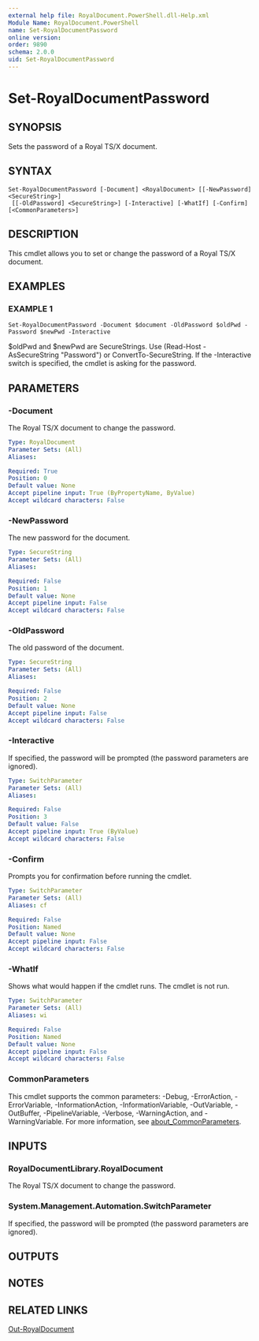 ```yaml
---
external help file: RoyalDocument.PowerShell.dll-Help.xml
Module Name: RoyalDocument.PowerShell
name: Set-RoyalDocumentPassword
online version:
order: 9890
schema: 2.0.0
uid: Set-RoyalDocumentPassword
---
```


# Set-RoyalDocumentPassword

## SYNOPSIS
Sets the password of a Royal TS/X document.

## SYNTAX

```
Set-RoyalDocumentPassword [-Document] <RoyalDocument> [[-NewPassword] <SecureString>]
 [[-OldPassword] <SecureString>] [-Interactive] [-WhatIf] [-Confirm] [<CommonParameters>]
```

## DESCRIPTION
This cmdlet allows you to set or change the password of a Royal TS/X document.

## EXAMPLES

### EXAMPLE 1
```
Set-RoyalDocumentPassword -Document $document -OldPassword $oldPwd -Password $newPwd -Interactive
```

$oldPwd and $newPwd are SecureStrings.
Use (Read-Host -AsSecureString "Password") or ConvertTo-SecureString.
If the -Interactive switch is specified, the cmdlet is asking for the password.

## PARAMETERS

### -Document
The Royal TS/X document to change the password.

```yaml
Type: RoyalDocument
Parameter Sets: (All)
Aliases:

Required: True
Position: 0
Default value: None
Accept pipeline input: True (ByPropertyName, ByValue)
Accept wildcard characters: False
```

### -NewPassword
The new password for the document.

```yaml
Type: SecureString
Parameter Sets: (All)
Aliases:

Required: False
Position: 1
Default value: None
Accept pipeline input: False
Accept wildcard characters: False
```

### -OldPassword
The old password of the document.

```yaml
Type: SecureString
Parameter Sets: (All)
Aliases:

Required: False
Position: 2
Default value: None
Accept pipeline input: False
Accept wildcard characters: False
```

### -Interactive
If specified, the password will be prompted (the password parameters are ignored).

```yaml
Type: SwitchParameter
Parameter Sets: (All)
Aliases:

Required: False
Position: 3
Default value: False
Accept pipeline input: True (ByValue)
Accept wildcard characters: False
```

### -Confirm
Prompts you for confirmation before running the cmdlet.

```yaml
Type: SwitchParameter
Parameter Sets: (All)
Aliases: cf

Required: False
Position: Named
Default value: None
Accept pipeline input: False
Accept wildcard characters: False
```

### -WhatIf
Shows what would happen if the cmdlet runs.
The cmdlet is not run.

```yaml
Type: SwitchParameter
Parameter Sets: (All)
Aliases: wi

Required: False
Position: Named
Default value: None
Accept pipeline input: False
Accept wildcard characters: False
```

### CommonParameters
This cmdlet supports the common parameters: -Debug, -ErrorAction, -ErrorVariable, -InformationAction, -InformationVariable, -OutVariable, -OutBuffer, -PipelineVariable, -Verbose, -WarningAction, and -WarningVariable. For more information, see [about_CommonParameters](http://go.microsoft.com/fwlink/?LinkID=113216).

## INPUTS

### RoyalDocumentLibrary.RoyalDocument
The Royal TS/X document to change the password.

### System.Management.Automation.SwitchParameter
If specified, the password will be prompted (the password parameters are ignored).

## OUTPUTS

## NOTES

## RELATED LINKS

[Out-RoyalDocument]()

